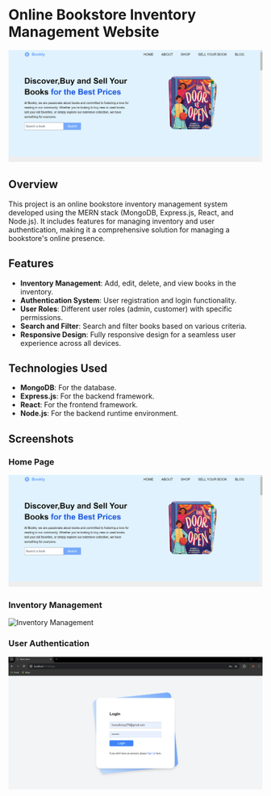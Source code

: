 # Online Bookstore Inventory Management Website

![Bookstore Inventory Management](home_page.png)

## Overview

This project is an online bookstore inventory management system developed using the MERN stack (MongoDB, Express.js, React, and Node.js). It includes features for managing inventory and user authentication, making it a comprehensive solution for managing a bookstore's online presence.

## Features

- **Inventory Management**: Add, edit, delete, and view books in the inventory.
- **Authentication System**: User registration and login functionality.
- **User Roles**: Different user roles (admin, customer) with specific permissions.
- **Search and Filter**: Search and filter books based on various criteria.
- **Responsive Design**: Fully responsive design for a seamless user experience across all devices.

## Technologies Used

- **MongoDB**: For the database.
- **Express.js**: For the backend framework.
- **React**: For the frontend framework.
- **Node.js**: For the backend runtime environment.

## Screenshots

### Home Page
![Home Page](home_page.png)

### Inventory Management
![Inventory Management](path_to_your_inventory_management_screenshot.png)

### User Authentication
![User Authentication](authentication.png)



